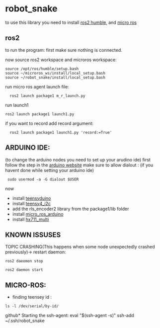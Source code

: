 # robot_snake

to use this library you need to install [ros2 humble](https://docs.ros.org/en/humble/Installation.html), and [micro ros](https://micro.ros.org/docs/tutorials/core/first_application_linux/)

## ros2
to run the program:
first make sure nothing is connected.

now source ros2 workspace and microros workspace:
```
source /opt/ros/humble/setup.bash
source ~/microros_ws/install/local_setup.bash
source ~/robot_snake/install/local_setup.bash
```
run micro ros agent launch file:
```
  ros2 launch package1 m_r_launch.py
```
run launch1
```
ros2 launch package1 launch1.py

```
if you want to record add record argument:
```
  ros2 launch package1 launch1.py 'record:=True'
```
 

## ARDUINO IDE: 
(to change the arduino nodes you need to set up your arudino ide) 
first follow the step in the [arduino website](https://docs.arduino.cc/software/ide-v1/tutorials/Linux) 
make sure to allow dialout : (if you havent done while setting your arduino ide)
```
 sudo usermod -a -G dialout $USER
```
now
- install [teensyduino]( https://www.pjrc.com/teensy/td_download.html)
- install [teensy4_i2c](https://github.com/Richard-Gemmell/teensy4_i2c)
- add the rls_encoder2 library from the package1/lib folder 
- install [micro_ros_arduino](https://github.com/micro-ROS/micro_ros_arduino/releases)
- install [hx711_multi](https://github.com/compugician/HX711-multi.git)

## KNOWN ISSUSES

TOPIC CRASHING(This happens when some node unexpectedly crashed previously)-> 
restart daemon:
```
ros2 daeomon stop 

ros2 daemon start
```

## MICRO-ROS:
 - finding teensey id : 
 ```
 ls -l /dev/serial/by-id/
 ```
 
github* Starting the ssh-agent: eval "$(ssh-agent -s)" ssh-add ~/.ssh/robot_snake
 
